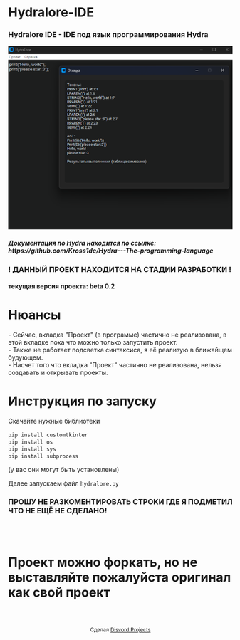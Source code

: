 # Hydralore-IDE
<h3>Hydralore IDE - IDE под язык программирования Hydra</h3>

<img src="https://github.com/Disvord-projects/Hydralore-IDE/blob/main/hydralore_preview.png">
<h5>Документация по Hydra находится по ссылке: https://github.com/Kross1de/Hydra---The-programming-language</h5>

<h3>! ДАННЫЙ ПРОЕКТ НАХОДИТСЯ НА СТАДИИ РАЗРАБОТКИ !</h3>
<h4>текущая версия проекта: beta 0.2</h4>

<h1>Нюансы</h1>
- Сейчас, вкладка "Проект" (в программе) частично не реализована, в этой вкладке пока что можно только запустить проект.
<br>
- Также не работает подсветка синтаксиса, я её реализую в ближайщем будующем.
<br>
- Насчет того что вкладка "Проект" частично не реализована, нельзя создавать и открывать проекты.

<h1>Инструкция по запуску</h1>
Скачайте нужные библиотеки
<br>

```
pip install customtkinter
pip install os
pip install sys
pip install subprocess
```

(у вас они могут быть установлены)

Далее запускаем файл ```hydralore.py```

<h3>ПРОШУ НЕ РАЗКОМЕНТИРОВАТЬ СТРОКИ ГДЕ Я ПОДМЕТИЛ ЧТО НЕ ЕЩЁ НЕ СДЕЛАНО!</h3>
<br>
<br>
<h1>Проект можно форкать, но не выставляйте пожалуйста оригинал как свой проект</h1>
<br>
<br>
<div align="center">
  <sub>Сделал <a href="https://github.com/Disvord-projects">Disvord Projects</a></sub>
</div>
